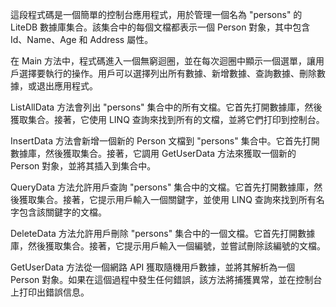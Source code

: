 這段程式碼是一個簡單的控制台應用程式，用於管理一個名為 "persons" 的 LiteDB 數據庫集合。該集合中的每個文檔都表示一個 Person 對象，其中包含 Id、Name、Age 和 Address 屬性。

在 Main 方法中，程式碼進入一個無窮迴圈，並在每次迴圈中顯示一個選單，讓用戶選擇要執行的操作。用戶可以選擇列出所有數據、新增數據、查詢數據、刪除數據，或退出應用程式。

ListAllData 方法會列出 "persons" 集合中的所有文檔。它首先打開數據庫，然後獲取集合。接著，它使用 LINQ 查詢來找到所有的文檔，並將它們打印到控制台。

InsertData 方法會新增一個新的 Person 文檔到 "persons" 集合中。它首先打開數據庫，然後獲取集合。接著，它調用 GetUserData 方法來獲取一個新的 Person 對象，並將其插入到集合中。

QueryData 方法允許用戶查詢 "persons" 集合中的文檔。它首先打開數據庫，然後獲取集合。接著，它提示用戶輸入一個關鍵字，並使用 LINQ 查詢來找到所有名字包含該關鍵字的文檔。

DeleteData 方法允許用戶刪除 "persons" 集合中的一個文檔。它首先打開數據庫，然後獲取集合。接著，它提示用戶輸入一個編號，並嘗試刪除該編號的文檔。

GetUserData 方法從一個網路 API 獲取隨機用戶數據，並將其解析為一個 Person 對象。如果在這個過程中發生任何錯誤，該方法將捕獲異常，並在控制台上打印出錯誤信息。
